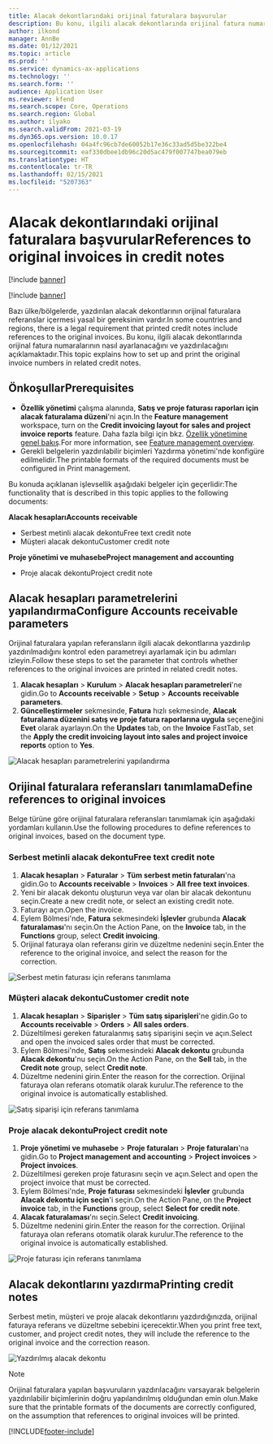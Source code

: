 ```yaml
---
title: Alacak dekontlarındaki orijinal faturalara başvurular
description: Bu konu, ilgili alacak dekontlarında orijinal fatura numaralarının nasıl ayarlanacağını ve yazdırılacağını açıklamaktadır.
author: ilkond
manager: AnnBe
ms.date: 01/12/2021
ms.topic: article
ms.prod: ''
ms.service: dynamics-ax-applications
ms.technology: ''
ms.search.form: ''
audience: Application User
ms.reviewer: kfend
ms.search.scope: Core, Operations
ms.search.region: Global
ms.author: ilyako
ms.search.validFrom: 2021-03-19
ms.dyn365.ops.version: 10.0.17
ms.openlocfilehash: 04a4fc96cb7de60052b17e36c33ad5d5be322be4
ms.sourcegitcommit: eaf330dbee1db96c20d5ac479f007747bea079eb
ms.translationtype: HT
ms.contentlocale: tr-TR
ms.lasthandoff: 02/15/2021
ms.locfileid: "5207363"
---
```

# <a name="references-to-original-invoices-in-credit-notes"></a><span data-ttu-id="f8ff6-103">Alacak dekontlarındaki orijinal faturalara başvurular</span><span class="sxs-lookup"><span data-stu-id="f8ff6-103">References to original invoices in credit notes</span></span>

[!include [banner](../includes/banner.md)]

[!include [banner](../includes/preview-banner.md)]

<span data-ttu-id="f8ff6-104">Bazı ülke/bölgelerde, yazdırılan alacak dekontlarının orijinal faturalara referanslar içermesi yasal bir gereksinim vardır.</span><span class="sxs-lookup"><span data-stu-id="f8ff6-104">In some countries and regions, there is a legal requirement that printed credit notes include references to the original invoices.</span></span> <span data-ttu-id="f8ff6-105">Bu konu, ilgili alacak dekontlarında orijinal fatura numaralarının nasıl ayarlanacağını ve yazdırılacağını açıklamaktadır.</span><span class="sxs-lookup"><span data-stu-id="f8ff6-105">This topic explains how to set up and print the original invoice numbers in related credit notes.</span></span>

## <a name="prerequisites"></a><span data-ttu-id="f8ff6-106">Önkoşullar</span><span class="sxs-lookup"><span data-stu-id="f8ff6-106">Prerequisites</span></span>

- <span data-ttu-id="f8ff6-107">**Özellik yönetimi** çalışma alanında, **Satış ve proje faturası raporları için alacak faturalama düzeni**'ni açın.</span><span class="sxs-lookup"><span data-stu-id="f8ff6-107">In the **Feature management** workspace, turn on the **Credit invoicing layout for sales and project invoice reports** feature.</span></span> <span data-ttu-id="f8ff6-108">Daha fazla bilgi için bkz. [Özellik yönetimine genel bakış](../../fin-and-ops/get-started/feature-management/feature-management-overview.md).</span><span class="sxs-lookup"><span data-stu-id="f8ff6-108">For more information, see [Feature management overview](../../fin-and-ops/get-started/feature-management/feature-management-overview.md).</span></span>
- <span data-ttu-id="f8ff6-109">Gerekli belgelerin yazdırılabilir biçimleri Yazdırma yönetimi'nde konfigüre edilmelidir.</span><span class="sxs-lookup"><span data-stu-id="f8ff6-109">The printable formats of the required documents must be configured in Print management.</span></span>

<span data-ttu-id="f8ff6-110">Bu konuda açıklanan işlevsellik aşağıdaki belgeler için geçerlidir:</span><span class="sxs-lookup"><span data-stu-id="f8ff6-110">The functionality that is described in this topic applies to the following documents:</span></span>

<span data-ttu-id="f8ff6-111">**Alacak hesapları**</span><span class="sxs-lookup"><span data-stu-id="f8ff6-111">**Accounts receivable**</span></span>

- <span data-ttu-id="f8ff6-112">Serbest metinli alacak dekontu</span><span class="sxs-lookup"><span data-stu-id="f8ff6-112">Free text credit note</span></span>
- <span data-ttu-id="f8ff6-113">Müşteri alacak dekontu</span><span class="sxs-lookup"><span data-stu-id="f8ff6-113">Customer credit note</span></span>

<span data-ttu-id="f8ff6-114">**Proje yönetimi ve muhasebe**</span><span class="sxs-lookup"><span data-stu-id="f8ff6-114">**Project management and accounting**</span></span>

- <span data-ttu-id="f8ff6-115">Proje alacak dekontu</span><span class="sxs-lookup"><span data-stu-id="f8ff6-115">Project credit note</span></span>

## <a name="configure-accounts-receivable-parameters"></a><span data-ttu-id="f8ff6-116">Alacak hesapları parametrelerini yapılandırma</span><span class="sxs-lookup"><span data-stu-id="f8ff6-116">Configure Accounts receivable parameters</span></span>

<span data-ttu-id="f8ff6-117">Orijinal faturalara yapılan referansların ilgili alacak dekontlarına yazdırılıp yazdırılmadığını kontrol eden parametreyi ayarlamak için bu adımları izleyin.</span><span class="sxs-lookup"><span data-stu-id="f8ff6-117">Follow these steps to set the parameter that controls whether references to the original invoices are printed in related credit notes.</span></span>

1. <span data-ttu-id="f8ff6-118">**Alacak hesapları** \> **Kurulum** \> **Alacak hesapları parametreleri**'ne gidin.</span><span class="sxs-lookup"><span data-stu-id="f8ff6-118">Go to **Accounts receivable** \> **Setup** \> **Accounts receivable parameters**.</span></span>
2. <span data-ttu-id="f8ff6-119">**Güncelleştirmeler** sekmesinde, **Fatura** hızlı sekmesinde, **Alacak faturalama düzenini satış ve proje fatura raporlarına uygula** seçeneğini **Evet** olarak ayarlayın.</span><span class="sxs-lookup"><span data-stu-id="f8ff6-119">On the **Updates** tab, on the **Invoice** FastTab, set the **Apply the credit invoicing layout into sales and project invoice reports** option to **Yes**.</span></span>

![Alacak hesapları parametrelerini yapılandırma](media/original-invoice-number-in-credit-note.jpg)

## <a name="define-references-to-original-invoices"></a><span data-ttu-id="f8ff6-121">Orijinal faturalara referansları tanımlama</span><span class="sxs-lookup"><span data-stu-id="f8ff6-121">Define references to original invoices</span></span>

<span data-ttu-id="f8ff6-122">Belge türüne göre orijinal faturalara referansları tanımlamak için aşağıdaki yordamları kullanın.</span><span class="sxs-lookup"><span data-stu-id="f8ff6-122">Use the following procedures to define references to original invoices, based on the document type.</span></span>

### <a name="free-text-credit-note"></a><span data-ttu-id="f8ff6-123">Serbest metinli alacak dekontu</span><span class="sxs-lookup"><span data-stu-id="f8ff6-123">Free text credit note</span></span>

1. <span data-ttu-id="f8ff6-124">**Alacak hesapları** \> **Faturalar** \> **Tüm serbest metin faturaları**'na gidin.</span><span class="sxs-lookup"><span data-stu-id="f8ff6-124">Go to **Accounts receivable** \> **Invoices** \> **All free text invoices**.</span></span>
2. <span data-ttu-id="f8ff6-125">Yeni bir alacak dekontu oluşturun veya var olan bir alacak dekontunu seçin.</span><span class="sxs-lookup"><span data-stu-id="f8ff6-125">Create a new credit note, or select an existing credit note.</span></span>
3. <span data-ttu-id="f8ff6-126">Faturayı açın.</span><span class="sxs-lookup"><span data-stu-id="f8ff6-126">Open the invoice.</span></span>
4. <span data-ttu-id="f8ff6-127">Eylem Bölmesi'nde, **Fatura** sekmesindeki **İşlevler** grubunda **Alacak faturalaması**'nı seçin.</span><span class="sxs-lookup"><span data-stu-id="f8ff6-127">On the Action Pane, on the **Invoice** tab, in the **Functions** group, select **Credit invoicing**.</span></span>
5. <span data-ttu-id="f8ff6-128">Orijinal faturaya olan referansı girin ve düzeltme nedenini seçin.</span><span class="sxs-lookup"><span data-stu-id="f8ff6-128">Enter the reference to the original invoice, and select the reason for the correction.</span></span>

![Serbest metin faturası için referans tanımlama](media/reference-original-invoice-FTI.jpg)

### <a name="customer-credit-note"></a><span data-ttu-id="f8ff6-130">Müşteri alacak dekontu</span><span class="sxs-lookup"><span data-stu-id="f8ff6-130">Customer credit note</span></span>

1. <span data-ttu-id="f8ff6-131">**Alacak hesapları** \> **Siparişler** \> **Tüm satış siparişleri**'ne gidin.</span><span class="sxs-lookup"><span data-stu-id="f8ff6-131">Go to **Accounts receivable** \> **Orders** \> **All sales orders**.</span></span>
2. <span data-ttu-id="f8ff6-132">Düzeltilmesi gereken faturalanmış satış siparişini seçin ve açın.</span><span class="sxs-lookup"><span data-stu-id="f8ff6-132">Select and open the invoiced sales order that must be corrected.</span></span>
3. <span data-ttu-id="f8ff6-133">Eylem Bölmesi'nde, **Satış** sekmesindeki **Alacak dekontu** grubunda **Alacak dekontu**'nu seçin.</span><span class="sxs-lookup"><span data-stu-id="f8ff6-133">On the Action Pane, on the **Sell** tab, in the **Credit note** group, select **Credit note**.</span></span>
4. <span data-ttu-id="f8ff6-134">Düzeltme nedenini girin.</span><span class="sxs-lookup"><span data-stu-id="f8ff6-134">Enter the reason for the correction.</span></span> <span data-ttu-id="f8ff6-135">Orijinal faturaya olan referans otomatik olarak kurulur.</span><span class="sxs-lookup"><span data-stu-id="f8ff6-135">The reference to the original invoice is automatically established.</span></span>

![Satış siparişi için referans tanımlama](media/reference-original-invoice-SO.jpg)

### <a name="project-credit-note"></a><span data-ttu-id="f8ff6-137">Proje alacak dekontu</span><span class="sxs-lookup"><span data-stu-id="f8ff6-137">Project credit note</span></span>

1. <span data-ttu-id="f8ff6-138">**Proje yönetimi ve muhasebe** \> **Proje faturaları** \> **Proje faturaları**'na gidin.</span><span class="sxs-lookup"><span data-stu-id="f8ff6-138">Go to **Project management and accounting** \> **Project invoices** \> **Project invoices**.</span></span>
2. <span data-ttu-id="f8ff6-139">Düzeltilmesi gereken proje faturasını seçin ve açın.</span><span class="sxs-lookup"><span data-stu-id="f8ff6-139">Select and open the project invoice that must be corrected.</span></span>
3. <span data-ttu-id="f8ff6-140">Eylem Bölmesi'nde, **Proje faturası** sekmesindeki **İşlevler** grubunda **Alacak dekontu için seçin**'i seçin.</span><span class="sxs-lookup"><span data-stu-id="f8ff6-140">On the Action Pane, on the **Project invoice** tab, in the **Functions** group, select **Select for credit note**.</span></span>
4. <span data-ttu-id="f8ff6-141">**Alacak faturalaması**'nı seçin.</span><span class="sxs-lookup"><span data-stu-id="f8ff6-141">Select **Credit invoicing**.</span></span>
5. <span data-ttu-id="f8ff6-142">Düzeltme nedenini girin.</span><span class="sxs-lookup"><span data-stu-id="f8ff6-142">Enter the reason for the correction.</span></span> <span data-ttu-id="f8ff6-143">Orijinal faturaya olan referans otomatik olarak kurulur.</span><span class="sxs-lookup"><span data-stu-id="f8ff6-143">The reference to the original invoice is automatically established.</span></span>

![Proje faturası için referans tanımlama](media/reference-original-invoice-project.jpg)

## <a name="printing-credit-notes"></a><span data-ttu-id="f8ff6-145">Alacak dekontlarını yazdırma</span><span class="sxs-lookup"><span data-stu-id="f8ff6-145">Printing credit notes</span></span>

<span data-ttu-id="f8ff6-146">Serbest metin, müşteri ve proje alacak dekontlarını yazdırdığınızda, orijinal faturaya referans ve düzeltme sebebini içerecektir.</span><span class="sxs-lookup"><span data-stu-id="f8ff6-146">When you print free text, customer, and project credit notes, they will include the reference to the original invoice and the correction reason.</span></span>

![Yazdırılmış alacak dekontu](media/credit-note-FTI.jpg)

> [!NOTE]
> <span data-ttu-id="f8ff6-148">Orijinal faturalara yapılan başvuruların yazdırılacağını varsayarak belgelerin yazdırılabilir biçimlerinin doğru yapılandırılmış olduğundan emin olun.</span><span class="sxs-lookup"><span data-stu-id="f8ff6-148">Make sure that the printable formats of the documents are correctly configured, on the assumption that references to original invoices will be printed.</span></span>


[!INCLUDE[footer-include](../../includes/footer-banner.md)]